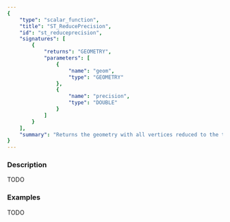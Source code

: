 ```yaml
---
{
    "type": "scalar_function",
    "title": "ST_ReducePrecision",
    "id": "st_reduceprecision",
    "signatures": [
        {
            "returns": "GEOMETRY",
            "parameters": [
                {
                    "name": "geom",
                    "type": "GEOMETRY"
                },
                {
                    "name": "precision",
                    "type": "DOUBLE"
                }
            ]
        }
    ],
    "summary": "Returns the geometry with all vertices reduced to the target precision"
}
---
```


### Description

TODO

### Examples

TODO

